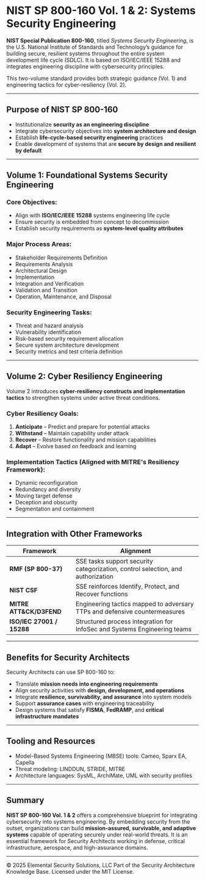 # NIST SP 800-160 Vol. 1 & 2: Systems Security Engineering

**NIST Special Publication 800-160**, titled *Systems Security Engineering*, is the U.S. National Institute of Standards and Technology’s guidance for building secure, resilient systems throughout the entire system development life cycle (SDLC). It is based on ISO/IEC/IEEE 15288 and integrates engineering discipline with cybersecurity principles.

This two-volume standard provides both strategic guidance (Vol. 1) and engineering tactics for cyber-resiliency (Vol. 2).

---

## Purpose of NIST SP 800-160

- Institutionalize **security as an engineering discipline**
- Integrate cybersecurity objectives into **system architecture and design**
- Establish **life-cycle-based security engineering** practices
- Enable development of systems that are **secure by design and resilient by default**

---

## Volume 1: Foundational Systems Security Engineering

### Core Objectives:
- Align with **ISO/IEC/IEEE 15288** systems engineering life cycle
- Ensure security is embedded from concept to decommission
- Establish security requirements as **system-level quality attributes**

### Major Process Areas:
- Stakeholder Requirements Definition
- Requirements Analysis
- Architectural Design
- Implementation
- Integration and Verification
- Validation and Transition
- Operation, Maintenance, and Disposal

### Security Engineering Tasks:
- Threat and hazard analysis
- Vulnerability identification
- Risk-based security requirement allocation
- Secure system architecture development
- Security metrics and test criteria definition

---

## Volume 2: Cyber Resiliency Engineering

Volume 2 introduces **cyber-resiliency constructs and implementation tactics** to strengthen systems under active threat conditions.

### Cyber Resiliency Goals:
1. **Anticipate** – Predict and prepare for potential attacks
2. **Withstand** – Maintain capability under attack
3. **Recover** – Restore functionality and mission capabilities
4. **Adapt** – Evolve based on feedback and learning

### Implementation Tactics (Aligned with MITRE's Resiliency Framework):
- Dynamic reconfiguration
- Redundancy and diversity
- Moving target defense
- Deception and obscurity
- Segmentation and containment

---

## Integration with Other Frameworks

| Framework | Alignment |
|----------|-----------|
| **RMF (SP 800-37)** | SSE tasks support security categorization, control selection, and authorization |
| **NIST CSF** | SSE reinforces Identify, Protect, and Recover functions |
| **MITRE ATT&CK/D3FEND** | Engineering tactics mapped to adversary TTPs and defensive countermeasures |
| **ISO/IEC 27001 / 15288** | Structured process integration for InfoSec and Systems Engineering teams |

---

## Benefits for Security Architects

Security Architects can use SP 800-160 to:
- Translate **mission needs into engineering requirements**
- Align security activities with **design, development, and operations**
- Integrate **resilience, survivability, and assurance** into system models
- Support **assurance cases** with engineering traceability
- Design systems that satisfy **FISMA**, **FedRAMP**, and **critical infrastructure mandates**

---

## Tooling and Resources

- Model-Based Systems Engineering (MBSE) tools: Cameo, Sparx EA, Capella
- Threat modeling: LINDDUN, STRIDE, MITRE
- Architecture languages: SysML, ArchiMate, UML with security profiles

---

## Summary

**NIST SP 800-160 Vol. 1 & 2** offers a comprehensive blueprint for integrating cybersecurity into systems engineering. By embedding security from the outset, organizations can build **mission-assured, survivable, and adaptive systems** capable of operating securely under real-world threats. It is an essential framework for Security Architects working in defense, critical infrastructure, aerospace, and high-assurance domains.



---
© 2025 Elemental Security Solutions, LLC
Part of the Security Architecture Knowledge Base.
Licensed under the MIT License.
